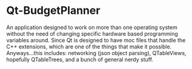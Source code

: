 Qt-BudgetPlanner
====

An application designed to work on more than one operating system without the need of changing specific hardware based programming variables around. Since Qt is designed to have moc files that handle the C++ extensions, which are one of the things that make it possible. Anyways...this includes: networking (json object parsing), QTableViews, hopefully QTableTrees, and a bunch of general nerdy stuff. 
